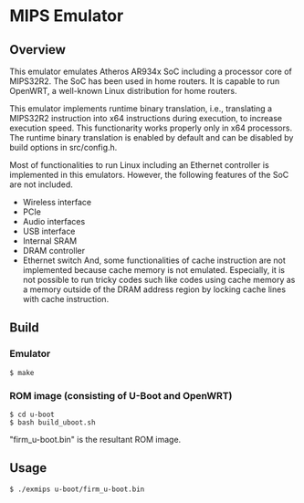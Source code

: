 # MIPS Emulator

## Overview

This emulator emulates Atheros AR934x SoC including a processor core of MIPS32R2. The SoC has been used in home routers.
It is capable to run OpenWRT, a well-known Linux distribution for home routers.

This emulator implements runtime binary translation, i.e., translating a MIPS32R2 instruction into x64 instructions during execution, 
to increase execution speed. This functionarity works properly only in x64 processors.
The runtime binary translation is enabled by default and can be disabled by build options in src/config.h.

Most of functionalities to run Linux including an Ethernet controller is implemented in this emulators.
However, the following features of the SoC are not included.
- Wireless interface
- PCIe 
- Audio interfaces
- USB interface
- Internal SRAM
- DRAM controller
- Ethernet switch
And, some functionalities of cache instruction are not implemented because cache memory is not emulated.
Especially, it is not possible to run tricky codes such like codes using cache memory as a memory outside of the DRAM address region 
by locking cache lines with cache instruction.

## Build

### Emulator

```
$ make 
```

### ROM image (consisting of U-Boot and OpenWRT)

```
$ cd u-boot
$ bash build_uboot.sh
```
"firm_u-boot.bin" is the resultant ROM image.

## Usage

```
$ ./exmips u-boot/firm_u-boot.bin
```

